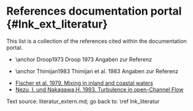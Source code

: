 References documentation portal {#lnk_ext_literatur}
==================================== 

This list is a collection of the references cited within the documentation portal.

- \anchor Droop1973 Droop 1973 Angaben zur Referenz

- \anchor Thimijan1983 Thimijan et al. 1983 Angaben zur Referenz

 - <a href="https://doi.org/10.1017/S002211208223028X" target="_blank">
     Fischer et al. 1979. Mixing in inland and coastal waters </a> 
	
 - <a href=" https://doi.org/10.1201/9780203734902 " target="_blank">
     Nezu, I. und Nakagawa,H. 1993. Turbulence in open-Channel Flow
	 </a>
	 


Text source: literatur_extern.md; go back to: \ref lnk_literatur
